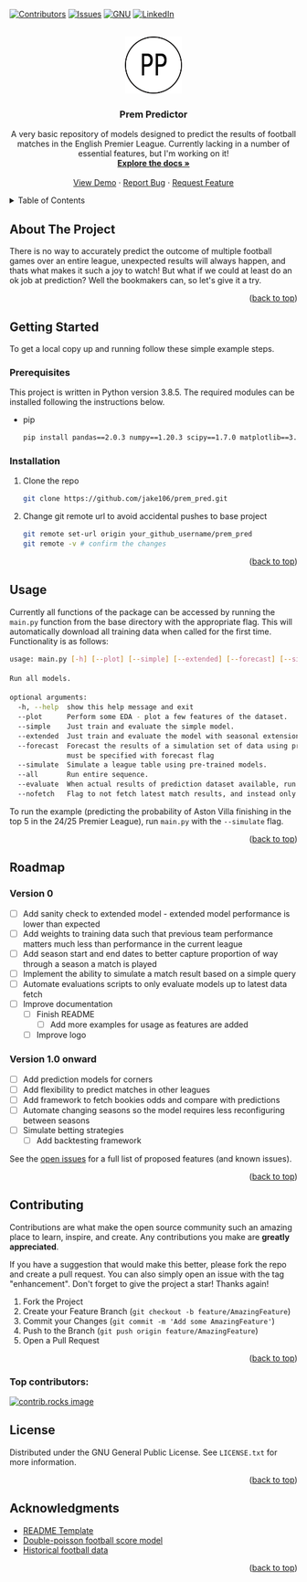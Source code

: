 <a id="readme-top"></a>

[![Contributors][contributors-shield]][contributors-url]
[![Issues][issues-shield]][issues-url]
[![GNU][license-shield]][license-url]
[![LinkedIn][linkedin-shield]][linkedin-url]

<br />
<div align="center">
  <a href="https://github.com/jake106/prem_pred">
    <img src="images/logo.png" alt="Logo" width="100" height="100">
  </a>

<h3 align="center">Prem Predictor</h3>

  <p align="center">
    A very basic repository of models designed to predict the results of football matches in the English Premier League. Currently lacking in a number of essential features, but I'm working on it!
    <br />
    <a href="https://github.com/jake106/prem_pred"><strong>Explore the docs »</strong></a>
    <br />
    <br />
    <a href="https://github.com/jake106/prem_pred">View Demo</a>
    ·
    <a href="https://github.com/jake106/prem_pred/issues/new?labels=bug&template=bug-report---.md">Report Bug</a>
    ·
    <a href="https://github.com/jake106/prem_pred/issues/new?labels=enhancement&template=feature-request---.md">Request Feature</a>
  </p>
</div>

<details>
  <summary>Table of Contents</summary>
  <ol>
    <li>
      <a href="#about-the-project">About The Project</a>
    </li>
    <li>
      <a href="#getting-started">Getting Started</a>
      <ul>
        <li><a href="#prerequisites">Prerequisites</a></li>
        <li><a href="#installation">Installation</a></li>
      </ul>
    </li>
    <li><a href="#usage">Usage</a></li>
    <li><a href="#roadmap">Roadmap</a></li>
    <li><a href="#contributing">Contributing</a></li>
    <li><a href="#license">License</a></li>
    <li><a href="#contact">Contact</a></li>
    <li><a href="#acknowledgments">Acknowledgments</a></li>
  </ol>
</details>

## About The Project

There is no way to accurately predict the outcome of multiple football games over an entire league, unexpected results will always happen, and thats what makes it such a joy to watch! But what if we could at least do an ok job at prediction? Well the bookmakers can, so let's give it a try.

<p align="right">(<a href="#readme-top">back to top</a>)</p>


<!-- GETTING STARTED -->
## Getting Started

To get a local copy up and running follow these simple example steps.

### Prerequisites

This project is written in Python version 3.8.5. The required modules can be installed following the instructions below.

* pip
  ```sh
  pip install pandas==2.0.3 numpy==1.20.3 scipy==1.7.0 matplotlib==3.3.1
  ```

### Installation

1. Clone the repo
   ```sh
   git clone https://github.com/jake106/prem_pred.git
   ```
2. Change git remote url to avoid accidental pushes to base project
   ```sh
   git remote set-url origin your_github_username/prem_pred
   git remote -v # confirm the changes
   ```

<p align="right">(<a href="#readme-top">back to top</a>)</p>



<!-- USAGE EXAMPLES -->
## Usage

Currently all functions of the package can be accessed by running the `main.py` function from the base directory with the appropriate flag. This will automatically download all training data when called for the first time. Functionality is as follows:

```bash
usage: main.py [-h] [--plot] [--simple] [--extended] [--forecast] [--simulate] [--all] [--evaluate]

Run all models.

optional arguments:
  -h, --help  show this help message and exit
  --plot      Perform some EDA - plot a few features of the dataset.
  --simple    Just train and evaluate the simple model.
  --extended  Just train and evaluate the model with seasonal extensions.
  --forecast  Forecast the results of a simulation set of data using pre-trained models. Model type
              must be specified with forecast flag
  --simulate  Simulate a league table using pre-trained models.
  --all       Run entire sequence.
  --evaluate  When actual results of prediction dataset available, run evaluation.
  --nofetch   Flag to not fetch latest match results, and instead only use older data.
```

To run the example (predicting the probability of Aston Villa finishing in the top 5 in the 24/25 Premier League), run `main.py` with the `--simulate` flag.

<p align="right">(<a href="#readme-top">back to top</a>)</p>


<!-- ROADMAP -->
## Roadmap

### Version 0
- [ ] Add sanity check to extended model - extended model performance is lower than expected
- [ ] Add weights to training data such that previous team performance matters much less than performance in the current league
- [ ] Add season start and end dates to better capture proportion of way through a season a match is played
- [ ] Implement the ability to simulate a match result based on a simple query
- [ ] Automate evaluations scripts to only evaluate models up to latest data fetch
- [ ] Improve documentation
    - [ ] Finish README
        - [ ] Add more examples for usage as features are added
    - [ ] Improve logo
  
### Version 1.0 onward
- [ ] Add prediction models for corners
- [ ] Add flexibility to predict matches in other leagues
- [ ] Add framework to fetch bookies odds and compare with predictions
- [ ] Automate changing seasons so the model requires less reconfiguring between seasons
- [ ] Simulate betting strategies
    - [ ] Add backtesting framework

See the [open issues](https://github.com/jake106/prem_pred/issues) for a full list of proposed features (and known issues).

<p align="right">(<a href="#readme-top">back to top</a>)</p>



<!-- CONTRIBUTING -->
## Contributing

Contributions are what make the open source community such an amazing place to learn, inspire, and create. Any contributions you make are **greatly appreciated**.

If you have a suggestion that would make this better, please fork the repo and create a pull request. You can also simply open an issue with the tag "enhancement".
Don't forget to give the project a star! Thanks again!

1. Fork the Project
2. Create your Feature Branch (`git checkout -b feature/AmazingFeature`)
3. Commit your Changes (`git commit -m 'Add some AmazingFeature'`)
4. Push to the Branch (`git push origin feature/AmazingFeature`)
5. Open a Pull Request

<p align="right">(<a href="#readme-top">back to top</a>)</p>

### Top contributors:

<a href="https://github.com/jake106/prem_pred/graphs/contributors">
  <img src="https://contrib.rocks/image?repo=jake106/prem_pred" alt="contrib.rocks image" />
</a>



<!-- LICENSE -->
## License

Distributed under the GNU General Public License. See `LICENSE.txt` for more information.

<p align="right">(<a href="#readme-top">back to top</a>)</p>


<!-- ACKNOWLEDGMENTS -->
## Acknowledgments

* [README Template](https://github.com/othneildrew/Best-README-Template/tree/main?tab=readme-ov-file)
* [Double-poisson football score model](https://onlinelibrary.wiley.com/doi/abs/10.1111/j.1467-9574.1982.tb00782.x)
* [Historical football data](https://www.football-data.co.uk/englandm.php)

<p align="right">(<a href="#readme-top">back to top</a>)</p>



<!-- MARKDOWN LINKS & IMAGES -->
<!-- https://www.markdownguide.org/basic-syntax/#reference-style-links -->
[contributors-shield]: https://img.shields.io/github/contributors/jake106/prem_pred.svg?style=for-the-badge
[contributors-url]: https://github.com/jake106/prem_pred/graphs/contributors
[forks-shield]: https://img.shields.io/github/forks/jake106/prem_pred.svg?style=for-the-badge
[forks-url]: https://github.com/jake106/prem_pred/network/members
[stars-shield]: https://img.shields.io/github/stars/jake106/prem_pred.svg?style=for-the-badge
[stars-url]: https://github.com/jake106/prem_pred/stargazers
[issues-shield]: https://img.shields.io/github/issues/jake106/prem_pred.svg?style=for-the-badge
[issues-url]: https://github.com/jake106/prem_pred/issues
[license-shield]: https://img.shields.io/github/license/jake106/prem_pred.svg?style=for-the-badge
[license-url]: https://github.com/jake106/prem_pred/blob/master/LICENSE.txt
[linkedin-shield]: https://img.shields.io/badge/-LinkedIn-black.svg?style=for-the-badge&logo=linkedin&colorB=555
[linkedin-url]: https://linkedin.com/in/linkedin_username
[product-screenshot]: images/screenshot.png
[Next.js]: https://img.shields.io/badge/next.js-000000?style=for-the-badge&logo=nextdotjs&logoColor=white
[Next-url]: https://nextjs.org/
[React.js]: https://img.shields.io/badge/React-20232A?style=for-the-badge&logo=react&logoColor=61DAFB
[React-url]: https://reactjs.org/
[Vue.js]: https://img.shields.io/badge/Vue.js-35495E?style=for-the-badge&logo=vuedotjs&logoColor=4FC08D
[Vue-url]: https://vuejs.org/
[Angular.io]: https://img.shields.io/badge/Angular-DD0031?style=for-the-badge&logo=angular&logoColor=white
[Angular-url]: https://angular.io/
[Svelte.dev]: https://img.shields.io/badge/Svelte-4A4A55?style=for-the-badge&logo=svelte&logoColor=FF3E00
[Svelte-url]: https://svelte.dev/
[Laravel.com]: https://img.shields.io/badge/Laravel-FF2D20?style=for-the-badge&logo=laravel&logoColor=white
[Laravel-url]: https://laravel.com
[Bootstrap.com]: https://img.shields.io/badge/Bootstrap-563D7C?style=for-the-badge&logo=bootstrap&logoColor=white
[Bootstrap-url]: https://getbootstrap.com
[JQuery.com]: https://img.shields.io/badge/jQuery-0769AD?style=for-the-badge&logo=jquery&logoColor=white
[JQuery-url]: https://jquery.com 


